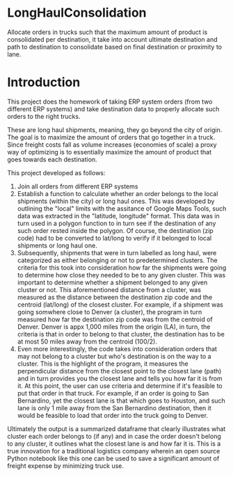 # LongHaulConsolidation
Allocate orders in trucks such that the maximum amount of product is consolidated per destination, it take into account ultimate destination and path to destination to consolidate based on final destination or proximity to lane.

# Introduction

This project does the homework of taking ERP system orders (from two different ERP systems) and take destination data to properly allocate such orders to the right trucks.

These are long haul shipments, meaning, they go beyond the city of origin. The goal is to maximize the amount of orders that go together in a truck. Since freight costs fall as volume increases (economies of scale) a proxy way of optimizing is to essentially maximize the amount of product that goes towards each destination.

This project developed as follows:
1. Join all orders from different ERP systems
2. Establish a function to calculate whether an order belongs to the local shipments (within the city) or long haul ones. This was developed by outlining the "local" limits with the assitance of Google Maps Tools, such data was extracted in the "latitude, longitude" format. This data was in turn used in a polygon function to in turn see if the destination of any such order rested inside the polygon. Of course, the destination (zip code) had to be converted to lat/long to verify if it belonged to local shipments or long haul one.
3. Subsequently, shipments that were in turn labelled as long haul, were categorized as either belonging or not to predetermined clusters. The criteria for this took into consideration how far the shipments were going to determine how close they needed to be to any given cluster. This was important to determine whether a shipment belonged to any given cluster or not. This aforementioned distance from a cluster, was measured as the distance between the destination zip code and the centroid (lat/long) of the closest cluster. For example, if a shipment was going somwhere close to Denver (a cluster), the program in turn measured how far the destination zip code was from the centroid of Denver. Denver is appx 1,000 miles from the origin (LA), in turn, the criteria is that in order to belong to that cluster, the destination has to be at most 50 miles away from the centroid (100/2).
4. Even more interestingly, the code takes into consideration orders that may not belong to a cluster but who's destination is on the way to a cluster. This is the highlight of the program, it measures the perpendicular distance from the closest point to the closest lane (path) and in turn provides you the closest lane and tells you how far it is from it. At this point, the user can use criteria and determine if it's feasible to put that order in that truck. For example, if an order is going to San Bernardino, yet the closest lane is that which goes to Houston, and such lane is only 1 mile away from the San Bernardino destination, then it would be feasible to load that order into the truck going to Denver.

Ultimately the output is a summarized dataframe that clearly illustrates what cluster each order belongs to (if any) and in case the order doesn't belong to any cluster, it outlines what the closest lane is and how far it is. This is a true innovation for a traditional logistics company wherein an open source Python notebook like this one can be used to save a significant amount of freight expense by minimizing truck use.

